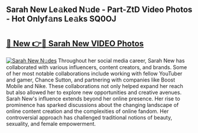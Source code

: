 ## Sarah New Le𝚊ked N𝚞de - Part-ZtD Video Photos - Hot Onlyf𝚊ns Le𝚊ks SQ0OJ

# <h2><a href="http://ab36460.deff.icu/?id=Sarah+New">🔗 New 👉🔴 Sarah New VIDEO Photos</a></h2>

[![Sarah New N𝚞des](https://i.imgur.com/rIISA9y.gif)](http://ab36460.deff.icu/?id=Sarah+New)
Throughout her social media career, Sarah New has collaborated with various influencers, content creators, and brands. Some of her most notable collaborations include working with fellow YouTuber and gamer, Chance Sutton, and partnering with companies like Boost Mobile and Nike. These collaborations not only helped expand her reach but also allowed her to explore new opportunities and creative avenues. Sarah New's influence extends beyond her online presence. Her rise to prominence has sparked discussions about the changing landscape of online content creation and the complexities of online fandom. Her controversial approach has challenged traditional notions of beauty, sexuality, and female empowerment.

